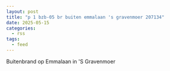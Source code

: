 ```yaml
---
layout: post
title: "p 1 bzb-05 br buiten emmalaan 's gravenmoer 207134"
date: 2025-05-15
categories: 
  - rss
tags: 
  - feed
---
```


Buitenbrand op Emmalaan in 'S Gravenmoer
